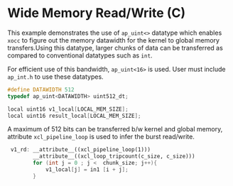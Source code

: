 Wide Memory Read/Write (C)
============================

This example demonstrates the use of `ap_uint<>` datatype which enables `xocc` to figure out the memory datawidth for the kernel to 
global memory transfers.Using this datatype, larger chunks of data can be transferred as compared to conventional datatypes such as `int`.

 For efficient use of this bandwidth, `ap_uint<16>` is used. User must include `ap_int.h` to use these datatypes.
 ```c++
#define DATAWIDTH 512
typedef ap_uint<DATAWIDTH> uint512_dt;

local uint16 v1_local[LOCAL_MEM_SIZE]; 
local uint16 result_local[LOCAL_MEM_SIZE];
```
A maximum of 512 bits can be transferred b/w kernel and global memory, attribute `xcl_pipeline_loop` is used to infer the burst read/write.
```c++
 v1_rd: __attribute__((xcl_pipeline_loop(1)))
        __attribute__((xcl_loop_tripcount(c_size, c_size)))
        for (int j = 0 ; j <  chunk_size; j++){
            v1_local[j] = in1 [i + j];
        }
```
